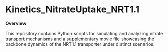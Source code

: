 # Kinetics_NitrateUptake_NRT1.1
**Overview**

This repository contains Python scripts for simulating and analyzing nitrate transport mechanisms and a supplementary movie file showcasing the backbone dynamics of the NRT1.1 transporter under distinct scenarios. 
